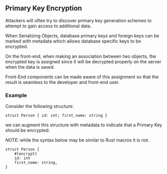 ## Primary Key Encryption

Attackers will often try to discover primary key generation schemes
to attempt to gain access to additional data.

When Serializing Objects, database primary keys and foreign keys can be 
marked with metadata which allows database specific keys to be encrypted. 

On the front-end, when making an association between two objects, the 
encrypted key is assigned since it will be decrypted properly on the server
when the data is saved.

Front-End components can be made aware of this assignment so that the result
is seamless to the developer and front-end user.

### Example

Consider the following structure:

    struct Person { id: int; first_name: string }

we can augment this structure with metadata to indicate that a Primary Key should be encrypted.

_NOTE_: while the syntax below may be similar to Rust macros it is not.

    struct Person {
        #[encrypt]
        id: int
        first_name: string,
    }
